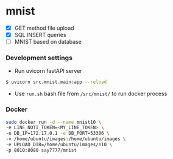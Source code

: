 # mnist

- [x] GET method file upload
- [x] SQL INSERT queries
- [ ] MNIST based on database

### Development settings
- Run uvicorn fastAPI server
```bash
$ uvicorn src.mnist.main:app --reload
```

- Use `run.sh` bash file from `/src/mnist/` to run docker process

### Docker 
```bash
sudo docker run -d --name mnist10 \
-e LINE_NOTI_TOKEN=<MY_LINE_TOKEN> \
-e DB_IP=172.17.0.1 -e DB_PORT=53306 \
-v /home/ubuntu/images:/home/ubuntu/images \
-e UPLOAD_DIR=/home/ubuntu/images/n10 \
-p 8010:8080 say7777/mnist
```
